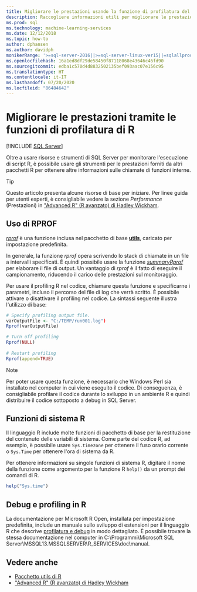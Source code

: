 ```yaml
---
title: Migliorare le prestazioni usando la funzione di profilatura del codice R
description: Raccogliere informazioni utili per migliorare le prestazioni e ottenere risultati più veloci per i calcoli R in SQL Server usando le funzioni di profilatura di R. La funzione *rprof* raccoglie e restituisce informazioni sulle chiamate di funzione interne.
ms.prod: sql
ms.technology: machine-learning-services
ms.date: 12/12/2018
ms.topic: how-to
author: dphansen
ms.author: davidph
monikerRange: '>=sql-server-2016||>=sql-server-linux-ver15||=sqlallproducts-allversions'
ms.openlocfilehash: 16a1ed8df29de58450f87118068e43646c46fd90
ms.sourcegitcommit: edba1c570d4d8832502135bef093aac07e156c95
ms.translationtype: HT
ms.contentlocale: it-IT
ms.lasthandoff: 07/20/2020
ms.locfileid: "86484642"
---
```

# <a name="use-r-code-profiling-functions-to-improve-performance"></a>Migliorare le prestazioni tramite le funzioni di profilatura di R
 [!INCLUDE [SQL Server](../../includes/applies-to-version/sqlserver.md)]

Oltre a usare risorse e strumenti di SQL Server per monitorare l'esecuzione di script R, è possibile usare gli strumenti per le prestazioni forniti da altri pacchetti R per ottenere altre informazioni sulle chiamate di funzioni interne. 

> [!TIP]
> Questo articolo presenta alcune risorse di base per iniziare. Per linee guida per utenti esperti, è consigliabile vedere la sezione *Performance* (Prestazioni) in ["Advanced R" (R avanzato) di Hadley Wickham](http://adv-r.had.co.nz).

## <a name="using-rprof"></a>Uso di RPROF

[*rprof*](https://www.rdocumentation.org/packages/utils/versions/3.5.1/topics/Rprof) è una funzione inclusa nel pacchetto di base [**utils**](https://www.rdocumentation.org/packages/utils/versions/3.5.1), caricato per impostazione predefinita. 

In generale, la funzione *rprof* opera scrivendo lo stack di chiamate in un file a intervalli specificati. È quindi possibile usare la funzione [*summaryRprof*](https://www.rdocumentation.org/packages/utils/versions/3.5.1/topics/summaryRprof) per elaborare il file di output. Un vantaggio di *rprof* è il fatto di eseguire il campionamento, riducendo il carico delle prestazioni sul monitoraggio.

Per usare il profiling R nel codice, chiamare questa funzione e specificarne i parametri, incluso il percorso del file di log che verrà scritto. È possibile attivare o disattivare il profiling nel codice. La sintassi seguente illustra l'utilizzo di base: 

```R
# Specify profiling output file.
varOutputFile <- "C:/TEMP/run001.log")
Rprof(varOutputFile)

# Turn off profiling
Rprof(NULL)
    
# Restart profiling
Rprof(append=TRUE)
```

> [!NOTE]
> Per poter usare questa funzione, è necessario che Windows Perl sia installato nel computer in cui viene eseguito il codice. Di conseguenza, è consigliabile profilare il codice durante lo sviluppo in un ambiente R e quindi distribuire il codice sottoposto a debug in SQL Server.  


## <a name="r-system-functions"></a>Funzioni di sistema R

Il linguaggio R include molte funzioni di pacchetto di base per la restituzione del contenuto delle variabili di sistema. Come parte del codice R, ad esempio, è possibile usare `Sys.timezone` per ottenere il fuso orario corrente o `Sys.Time` per ottenere l'ora di sistema da R. 

Per ottenere informazioni su singole funzioni di sistema R, digitare il nome della funzione come argomento per la funzione R `help()` da un prompt dei comandi di R.

```R
help("Sys.time")
```

## <a name="debugging-and-profiling-in-r"></a>Debug e profiling in R

La documentazione per Microsoft R Open, installata per impostazione predefinita, include un manuale sullo sviluppo di estensioni per il linguaggio R che descrive [profilatura e debug](https://cran.r-project.org/doc/manuals/r-release/R-exts.html#Debugging) in modo dettagliato. È possibile trovare la stessa documentazione nel computer in C:\Programmi\Microsoft SQL Server\MSSQL13.MSSQLSERVER\R_SERVICES\doc\manual.

## <a name="see-also"></a>Vedere anche

+ [Pacchetto utils di R](https://www.rdocumentation.org/packages/utils/versions/3.5.1)
+ ["Advanced R" (R avanzato) di Hadley Wickham](http://adv-r.had.co.nz)
